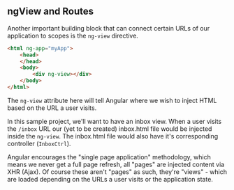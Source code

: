 ## ngView and Routes

Another important building block that can connect certain URLs of our application to scopes is the `ng-view` directive.

```html
<html ng-app="myApp">
    <head>
    </head>
    <body>
        <div ng-view></div>
    </body>
</html>
```

The `ng-view` attribute here will tell Angular where we wish to inject HTML based on the URL a user visits.

In this sample project, we'll want to have an inbox view. When a user visits the `/inbox` URL our (yet to be created) inbox.html file would be injected inside the `ng-view`. The inbox.html file would also have it's corresponding controller (`InboxCtrl`).

Angular encourages the "single page application" methodology, which means we never get a full page refresh, all "pages" are injected content via XHR (Ajax). Of course these aren't "pages" as such, they're "views" - which are loaded depending on the URLs a user visits or the application state.